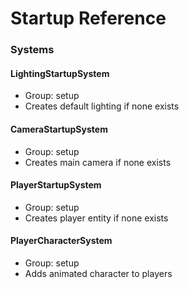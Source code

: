 # Startup Reference

### Systems

#### LightingStartupSystem
- Group: setup
- Creates default lighting if none exists

#### CameraStartupSystem
- Group: setup
- Creates main camera if none exists

#### PlayerStartupSystem
- Group: setup
- Creates player entity if none exists

#### PlayerCharacterSystem
- Group: setup
- Adds animated character to players